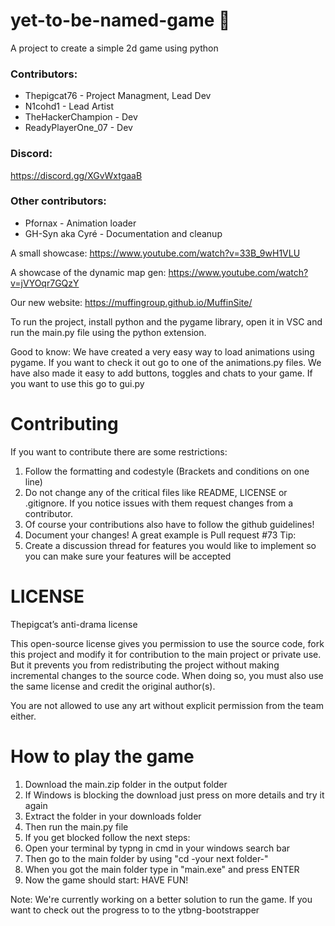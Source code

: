  # yet-to-be-named-game 🚀

A project to create a simple 2d game using python

### Contributors:

- Thepigcat76 - Project Managment, Lead Dev
- N1cohd1 - Lead Artist
- TheHackerChampion - Dev
- ReadyPlayerOne_07 - Dev

### Discord:
https://discord.gg/XGvWxtgaaB

### Other contributors:
- Pfornax - Animation loader
- GH-Syn aka Cyré - Documentation and cleanup

A small showcase: https://www.youtube.com/watch?v=33B_9wH1VLU

A showcase of the dynamic map gen: https://www.youtube.com/watch?v=jVYOqr7GQzY

Our new website: https://muffingroup.github.io/MuffinSite/

To run the project, install python and the pygame library,
open it in VSC and run the main.py file using the python extension.

Good to know:
    We have created a very easy way to load animations using pygame. If you want
    to check it out go to one of the animations.py files.
    We have also made it easy to add buttons, toggles and chats to your game.
    If you want to use this go to gui.py
  
# Contributing
If you want to contribute there are some restrictions:
1. Follow the formatting and codestyle (Brackets and conditions on one line)
2. Do not change any of the critical files like README, LICENSE or .gitignore. If you notice issues with them request changes from a contributor.
3. Of course your contributions also have to follow the github guidelines!
4. Document your changes! A great example is Pull request #73
Tip:
1. Create a discussion thread for features you would like to implement so you can make sure your features will be accepted

# LICENSE

Thepigcat’s anti-drama license

This open-source license gives you permission to use the source code, fork this project and
modify it for contribution to the main project or private use. But it prevents
you from redistributing the project without making incremental changes to the source code. 
When doing so, you must also use the same license and credit the original author(s).

You are not allowed to use any art without explicit permission from the team either.

# How to play the game

1. Download the main.zip folder in the output folder
2. If Windows is blocking the download just press on more details and try it again
3. Extract the folder in your downloads folder
4. Then run the main.py file
5. If you get blocked follow the next steps:
6. Open your terminal by typng in cmd in your windows search bar
7. Then go to the main folder by using "cd -your next folder-"
8. When you got the main folder type in "main.exe" and press ENTER
9. Now the game should start: HAVE FUN!

Note: We're currently working on a better solution to run the game. If you want to check out the progress to to the ytbng-bootstrapper
